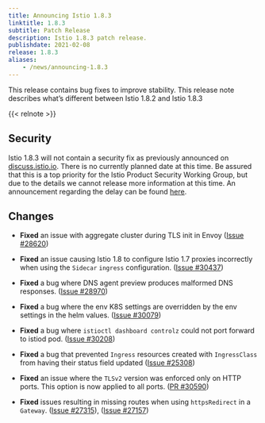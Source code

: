 ```yaml
---
title: Announcing Istio 1.8.3
linktitle: 1.8.3
subtitle: Patch Release
description: Istio 1.8.3 patch release.
publishdate: 2021-02-08
release: 1.8.3
aliases:
    - /news/announcing-1.8.3
---
```


This release contains bug fixes to improve stability. This release note describes what’s different between Istio 1.8.2 and Istio 1.8.3

{{< relnote >}}

## Security

Istio 1.8.3 will not contain a security fix as previously announced on [discuss.istio.io](https://discuss.istio.io/t/upcoming-istio-1-7-8-and-1-8-3-security-release/9593).
There is no currently planned date at this time. Be assured that this is a top priority for the Istio Product Security Working Group, but due to the details we cannot release more information at this time. An announcement regarding the delay can be found [here](https://discuss.istio.io/t/istio-1-7-8-and-1-8-3-cve-fixes-delayed/9663).

## Changes

- **Fixed** an issue with aggregate cluster during TLS init in Envoy
  ([Issue #28620](https://github.com/istio/istio/issues/28620))

- **Fixed** an issue causing Istio 1.8 to configure Istio 1.7 proxies incorrectly when using the `Sidecar` `ingress` configuration.
  ([Issue #30437](https://github.com/istio/istio/issues/30437))

- **Fixed** a bug where DNS agent preview produces malformed DNS responses.
  ([Issue #28970](https://github.com/istio/istio/issues/28970))

- **Fixed** a bug where the env K8S settings are overridden by the env settings in the helm values.
  ([Issue #30079](https://github.com/istio/istio/issues/30079))

- **Fixed** a bug where `istioctl dashboard controlz` could not port forward to istiod pod.
  ([Issue #30208](https://github.com/istio/istio/issues/30208))

- **Fixed** a bug that prevented `Ingress` resources created with `IngressClass` from having their status field updated
  ([Issue #25308](https://github.com/istio/istio/issues/25308))

- **Fixed** an issue where the `TLSv2` version was enforced only on HTTP ports. This option is now applied to all ports.
  ([PR #30590](https://github.com/istio/istio/pull/30590))

- **Fixed** issues resulting in missing routes when using `httpsRedirect` in a `Gateway`.
  ([Issue #27315](https://github.com/istio/istio/issues/27315)), ([Issue #27157](https://github.com/istio/istio/issues/27157))
